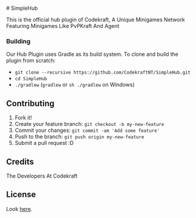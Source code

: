 <content>
# SimpleHub

This is the official hub plugin of Codekraft, A Unique Minigames Network Featuring Minigames Like PvPKraft And Agent


### Building

Our Hub Plugin uses Gradle as its build system. To clone and build the plugin from scratch:

- `git clone --recursive https://github.com/CodekraftNT/SimpleHub.git`
- `cd SimpleHub`
- `./gradlew` (`gradlew` or `sh ./gradlew` on Windows)

## Contributing

1. Fork it!
2. Create your feature branch: `git checkout -b my-new-feature`
3. Commit your changes: `git commit -am 'Add some feature'`
4. Push to the branch: `git push origin my-new-feature`
5. Submit a pull request :D

## Credits

The Developers At Codekraft

## License

Look [here](doc/LICENSE_FULL).

</content>
